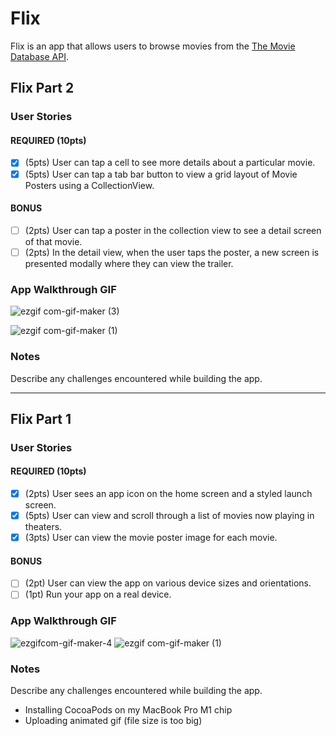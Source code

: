 # Flix

Flix is an app that allows users to browse movies from the [The Movie Database API](http://docs.themoviedb.apiary.io/#).

## Flix Part 2

### User Stories

#### REQUIRED (10pts)
- [x] (5pts) User can tap a cell to see more details about a particular movie.
- [x] (5pts) User can tap a tab bar button to view a grid layout of Movie Posters using a CollectionView.

#### BONUS
- [ ] (2pts) User can tap a poster in the collection view to see a detail screen of that movie.
- [ ] (2pts) In the detail view, when the user taps the poster, a new screen is presented modally where they can view the trailer.

### App Walkthrough GIF
![ezgif com-gif-maker (3)](https://user-images.githubusercontent.com/77038388/106847642-26e16300-6664-11eb-9552-0ac1b1c21090.gif)

![ezgif com-gif-maker (1)](https://user-images.githubusercontent.com/77038388/106847200-4926b100-6663-11eb-84c2-c4b0e9b6ab9e.gif)

### Notes
Describe any challenges encountered while building the app.

---

## Flix Part 1

### User Stories

#### REQUIRED (10pts)
- [x] (2pts) User sees an app icon on the home screen and a styled launch screen.
- [x] (5pts) User can view and scroll through a list of movies now playing in theaters.
- [x] (3pts) User can view the movie poster image for each movie.

#### BONUS
- [ ] (2pt) User can view the app on various device sizes and orientations.
- [ ] (1pt) Run your app on a real device.

### App Walkthrough GIF
![ezgifcom-gif-maker-4](https://user-images.githubusercontent.com/77038388/106848349-a15eb280-6665-11eb-9c2a-04f172753681.gif)
![ezgif com-gif-maker (1)](https://user-images.githubusercontent.com/77038388/106347823-33397a80-6276-11eb-9a13-6a073f99cd99.gif)



### Notes
Describe any challenges encountered while building the app.

- Installing CocoaPods on my MacBook Pro M1 chip
- Uploading animated gif (file size is too big)
